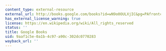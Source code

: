 ```yaml
---
content_type: external-resource
external_url: http://books.google.com/books?id=wN9o0OULXjIC&pg=PAfrontcover
has_external_license_warning: true
license: https://en.wikipedia.org/wiki/All_rights_reserved
status: ''
title: Google Books
uid: 9aaf1c5e-0a1b-4c97-a90c-302dc0770283
wayback_url: ''
---
```

